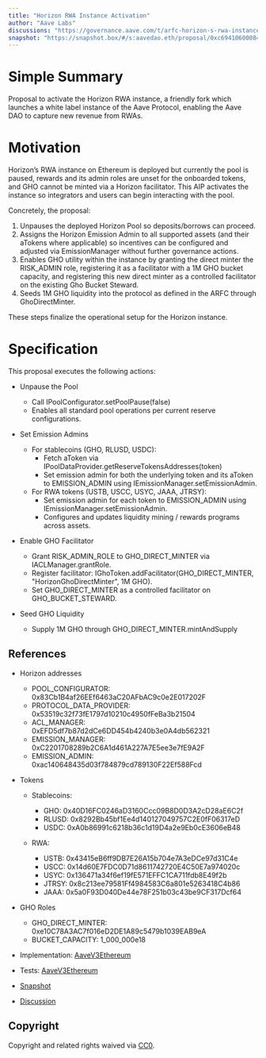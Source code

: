 ```yaml
---
title: "Horizon RWA Instance Activation"
author: "Aave Labs"
discussions: "https://governance.aave.com/t/arfc-horizon-s-rwa-instance/21898"
snapshot: "https://snapshot.box/#/s:aavedao.eth/proposal/0xc69410600084e9d3d27e6569dddda08fc053182bcf402e3e612fc97cab783f24"
---
```


# Simple Summary

Proposal to activate the Horizon RWA instance, a friendly fork which launches a white label instance of the Aave Protocol, enabling the Aave DAO to capture new revenue from RWAs.

# Motivation

Horizon’s RWA instance on Ethereum is deployed but currently the pool is paused, rewards and its admin roles are unset for the onboarded tokens, and GHO cannot be minted via a Horizon facilitator. This AIP activates the instance so integrators and users can begin interacting with the pool.

Concretely, the proposal:

1. Unpauses the deployed Horizon Pool so deposits/borrows can proceed.
2. Assigns the Horizon Emission Admin to all supported assets (and their aTokens where applicable) so incentives can be configured and adjusted via EmissionManager without further governance actions.
3. Enables GHO utility within the instance by granting the direct minter the RISK_ADMIN role, registering it as a facilitator with a 1M GHO bucket capacity, and registering this new direct minter as a controlled facilitator on the existing Gho Bucket Steward.
4. Seeds 1M GHO liquidity into the protocol as defined in the ARFC through GhoDirectMinter.

These steps finalize the operational setup for the Horizon instance.

# Specification

This proposal executes the following actions:

- Unpause the Pool

  - Call IPoolConfigurator.setPoolPause(false)
  - Enables all standard pool operations per current reserve configurations.

- Set Emission Admins

  - For stablecoins (GHO, RLUSD, USDC):
    - Fetch aToken via IPoolDataProvider.getReserveTokensAddresses(token)
    - Set emission admin for both the underlying token and its aToken to EMISSION_ADMIN using IEmissionManager.setEmissionAdmin.
  - For RWA tokens (USTB, USCC, USYC, JAAA, JTRSY):
    - Set emission admin for each token to EMISSION_ADMIN using IEmissionManager.setEmissionAdmin.
    - Configures and updates liquidity mining / rewards programs across assets.

- Enable GHO Facilitator

  - Grant RISK_ADMIN_ROLE to GHO_DIRECT_MINTER via IACLManager.grantRole.
  - Register facilitator: IGhoToken.addFacilitator(GHO_DIRECT_MINTER, "HorizonGhoDirectMinter", 1M GHO).
  - Set GHO_DIRECT_MINTER as a controlled facilitator on GHO_BUCKET_STEWARD.

- Seed GHO Liquidity
  - Supply 1M GHO through GHO_DIRECT_MINTER.mintAndSupply

## References

- Horizon addresses

  - POOL_CONFIGURATOR: 0x83Cb1B4af26EEf6463aC20AFbAC9c0e2E017202F
  - PROTOCOL_DATA_PROVIDER: 0x53519c32f73fE1797d10210c4950fFeBa3b21504
  - ACL_MANAGER: 0xEFD5df7b87d2dCe6DD454b4240b3e0A4db562321
  - EMISSION_MANAGER: 0xC2201708289b2C6A1d461A227A7E5ee3e7fE9A2F
  - EMISSION_ADMIN: 0xac140648435d03f784879cd789130F22Ef588Fcd

- Tokens

  - Stablecoins:

    - GHO: 0x40D16FC0246aD3160Ccc09B8D0D3A2cD28aE6C2f
    - RLUSD: 0x8292Bb45bf1Ee4d140127049757C2E0fF06317eD
    - USDC: 0xA0b86991c6218b36c1d19D4a2e9Eb0cE3606eB48

  - RWA:
    - USTB: 0x43415eB6ff9DB7E26A15b704e7A3eDCe97d31C4e
    - USCC: 0x14d60E7FDC0D71d8611742720E4C50E7a974020c
    - USYC: 0x136471a34f6ef19fE571EFFC1CA711fdb8E49f2b
    - JTRSY: 0x8c213ee79581Ff4984583C6a801e5263418C4b86
    - JAAA: 0x5a0F93D040De44e78F251b03c43be9CF317Dcf64

- GHO Roles

  - GHO_DIRECT_MINTER: 0xe10C78A3AC7f016eD2DE1A89c5479b1039EAB9eA
  - BUCKET_CAPACITY: 1_000_000e18

- Implementation: [AaveV3Ethereum](https://github.com/bgd-labs/aave-proposals-v3/blob/786b4930a2badb738cc76c30f147af69ade9453d/src/20250813_AaveV3Ethereum_HorizonRWAInstanceActivation/AaveV3Ethereum_HorizonRWAInstanceActivation_20250813.sol)
- Tests: [AaveV3Ethereum](https://github.com/bgd-labs/aave-proposals-v3/blob/786b4930a2badb738cc76c30f147af69ade9453d/src/20250813_AaveV3Ethereum_HorizonRWAInstanceActivation/AaveV3Ethereum_HorizonRWAInstanceActivation_20250813.t.sol)
- [Snapshot](https://snapshot.box/#/s:aavedao.eth/proposal/0xc69410600084e9d3d27e6569dddda08fc053182bcf402e3e612fc97cab783f24)
- [Discussion](https://governance.aave.com/t/arfc-horizon-s-rwa-instance/21898)

## Copyright

Copyright and related rights waived via [CC0](https://creativecommons.org/publicdomain/zero/1.0/).
